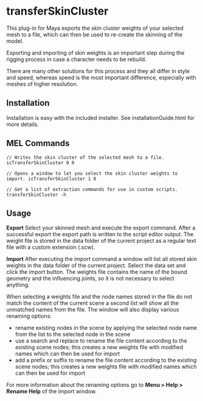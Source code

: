 # transferSkinCluster
This plug-in for Maya exports the skin cluster weights of your selected mesh to a file, which can then be used to re-create the skinning of the model.

Exporting and importing of skin weights is an important step during the rigging process in case a character needs to be rebuild.

There are many other solutions for this process and they all differ in style and speed, whereas speed is the most important difference, especially with meshes of higher resolution.

## Installation
Installation is easy with the included installer. See installationGuide.html for more details.

## MEL Commands
`// Writes the skin cluster of the selected mesh to a file.
icTransferSkinCluster 0 0`

`// Opens a window to let you select the skin cluster weights to import.
icTransferSkinCluster 1 0`

`// Get a list of extraction commands for use in custom scripts.
transferSkinCluster -h`

## Usage
**Export**
Select your skinned mesh and execute the export command.
After a successful export the export path is written to the script editor output.
The weight file is stored in the data folder of the current project as a regular text file with a custom extension (.scw).

**Import**
After executing the import command a window will list all stored skin weights in the data folder of the current project.
Select the data set and click the import button. The weights file contains the name of the bound geometry and the influencing joints, so it is not necessary to select anything.

When selecting a weights file and the node names stored in the file do not match the content of the current scene a second list will show all the unmatched names from the file.
The window will also display various renaming options:

- rename existing nodes in the scene by applying the selected node name from the list to the selected node in the scene
- use a search and replace to rename the file content according to the existing scene nodes; this creates a new weights file with modified names which can then be used for import
- add a prefix or suffix to rename the file content according to the existing scene nodes; this creates a new weights file with modified names which can then be used for import

For more information about the renaming options go to **Menu > Help > Rename Help** of the import window.
